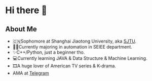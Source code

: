 # Hi there 👋

## About Me
- 🇨🇳Sophomore at Shanghai Jiaotong University, aka [SJTU](sjtu.edu.cn).
- 🧑‍🏫Currently majoring in automation in SEIEE department.
- ✨C++/Python, just a beginner tho.
- 💻Currently learning JAVA & Data Structure & Machine Learning.
- 🎞️A huge lover of American TV series & K-drama.
- AMA at [Telegram](https://t.me/jing_hong_ke)
<!--
**liuyang2005/liuyang2005** is a ✨ _special_ ✨ repository because its `README.md` (this file) appears on your GitHub profile.

Here are some ideas to get you started:

- 🔭 I’m currently working on ...
- 🌱 I’m currently learning ...
- 👯 I’m looking to collaborate on ...
- 🤔 I’m looking for help with ...
- 💬 Ask me about ...
- 📫 How to reach me: ...
- 😄 Pronouns: ...
- ⚡ Fun fact: ...
-->
